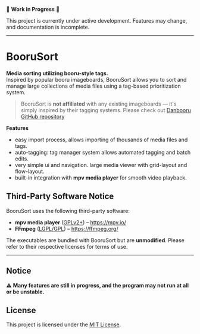 

🚧 **Work in Progress** 🚧

This project is currently under active development. Features may change, and documentation is incomplete.

---
# BooruSort

**Media sorting utilizing booru-style tags.**  
Inspired by popular booru imageboards, BooruSort allows you to sort and manage large collections of media files using a tag-based prioritization system.

> BooruSort is **not affiliated** with any existing imageboards — it's simply inspired by their tagging systems. Please check out [Danbooru GitHub repository](https://github.com/danbooru/danbooru)


**Features**

- easy import process, allows importing of thousands of media files and tags.
- auto-tagging: tag manager system allows automated tagging and batch edits.
- very simple ui and navigation. large media viewer with grid-layout and flow-layout.
- built-in integration with **mpv media player** for smooth video playback.

## Third-Party Software Notice

BooruSort uses the following third-party software:

- **mpv media player** ([GPLv2+](https://www.gnu.org/licenses/old-licenses/gpl-2.0.html)) – https://mpv.io/  
- **FFmpeg** ([LGPL/GPL](https://ffmpeg.org/legal.html)) – https://ffmpeg.org/

The executables are bundled with BooruSort but are **unmodified**. Please refer to their respective licenses for terms of use.

---

## Notice

⚠️ **Many features are still in progress, and the program may not run at all or be unstable.**

## License

This project is licensed under the [MIT License](LICENSE).
